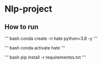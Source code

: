 # Nlp-project


##  How to run
''' bash
    conda create -n hate python=3.8 -y
'''

''' bash
    conda activate hate
'''

''' bash
    pip install -r requirementss.txt
'''